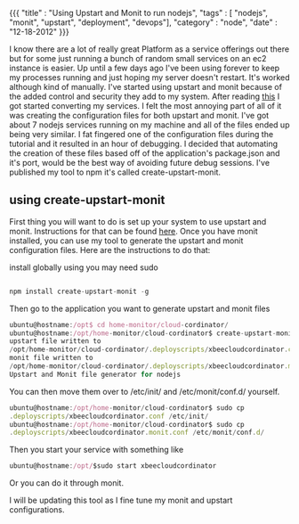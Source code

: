 {{{
    "title"    : "Using Upstart and Monit to run nodejs",
    "tags"     : [ "nodejs", "monit", "upstart", "deployment", "devops"],
    "category" : "node",
    "date"     : "12-18-2012"
}}}

I know there are a lot of really great Platform as a service offerings
out there but for some just running a bunch of random small services on
an ec2 instance is easier. Up until a few days ago I've been using
forever to keep my processes running and just hoping my server doesn't
restart. It's worked although kind of manually. I've started using
upstart and monit because of the added control and security they add to
my system. After reading
[this](http://howtonode.org/deploying-node-upstart-monit) I got started
converting my services. I felt the most annoying part of all of it was
creating the configuration files for both upstart and monit. I've got
about 7 nodejs services running on my machine and all of the files ended
up being very similar. I fat fingered one of the configuration files
during the tutorial and it resulted in an hour of debugging. I decided that
automating the creation of these files based off of the application's
package.json and it's port, would be the best way of
avoiding future debug sessions. I've published my tool to npm it's
called create-upstart-monit.

## using create-upstart-monit ##

First thing you will want to do is set up your system to use upstart and
monit. Instructions for that can be found [here](http://howtonode.org/deploying-node-upstart-monit). Once you
have monit installed, you can use my tool
to generate the upstart and monit configuration files.
Here are the instructions to do that:

install globally using you may need sudo

```javascript

npm install create-upstart-monit -g

```

Then go to the application you want to generate upstart and monit files

```javascript
ubuntu@hostname:/opt$ cd home-monitor/cloud-cordinator/
ubuntu@hostname:/opt/home-monitor/cloud-cordinator$ create-upstart-monit -p 3003
upstart file written to
/opt/home-monitor/cloud-cordinator/.deployscripts/xbeecloudcordinator.conf 
monit file written to
/opt/home-monitor/cloud-cordinator/.deployscripts/xbeecloudcordinator.monit.conf
Upstart and Monit file generator for nodejs
```

You can then move them over to /etc/init/ and /etc/monit/conf.d/
yourself.

```javascript
ubuntu@hostname:/opt/home-monitor/cloud-cordinator$ sudo cp
.deployscripts/xbeecloudcordinator.conf /etc/init/
ubuntu@hostname:/opt/home-monitor/cloud-cordinator$ sudo cp
.deployscripts/xbeecloudcordinator.monit.conf /etc/monit/conf.d/
```

Then you start your service with something like

```javascript
ubuntu@hostname:/opt/$sudo start xbeecloudcordinator

```

Or you can do it through monit.

I will be updating this tool as I fine tune my monit and upstart
configurations.

